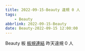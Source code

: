 ```yaml
---
title: 2022-09-15-Beauty 違規 0 人
tags:
    - Beauty
abbrlink: 2022-09-15-Beauty
date: Beauty-2022-09-15 12:00:00
---
```

Beauty 板 [板規連結](https://www.ptt.cc/bbs/Beauty/M.1630069980.A.84B.html)
昨天違規 0 人
